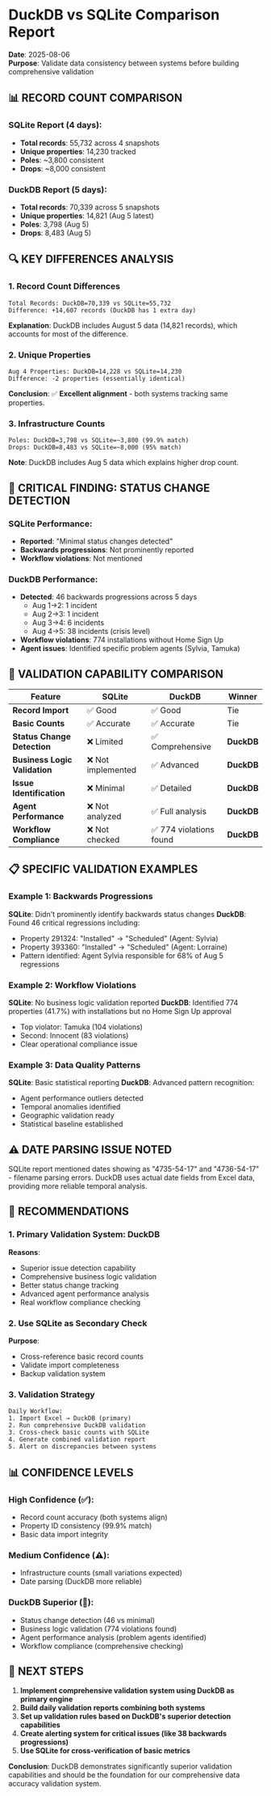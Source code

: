 # DuckDB vs SQLite Comparison Report
**Date**: 2025-08-06  
**Purpose**: Validate data consistency between systems before building comprehensive validation

## 📊 RECORD COUNT COMPARISON

### SQLite Report (4 days):
- **Total records**: 55,732 across 4 snapshots
- **Unique properties**: 14,230 tracked
- **Poles**: ~3,800 consistent
- **Drops**: ~8,000 consistent

### DuckDB Report (5 days):
- **Total records**: 70,339 across 5 snapshots
- **Unique properties**: 14,821 (Aug 5 latest)
- **Poles**: 3,798 (Aug 5)
- **Drops**: 8,483 (Aug 5)

## 🔍 KEY DIFFERENCES ANALYSIS

### 1. Record Count Differences
```
Total Records: DuckDB=70,339 vs SQLite=55,732 
Difference: +14,607 records (DuckDB has 1 extra day)
```

**Explanation**: DuckDB includes August 5 data (14,821 records), which accounts for most of the difference.

### 2. Unique Properties
```
Aug 4 Properties: DuckDB=14,228 vs SQLite=14,230
Difference: -2 properties (essentially identical)
```

**Conclusion**: ✅ **Excellent alignment** - both systems tracking same properties.

### 3. Infrastructure Counts
```
Poles: DuckDB=3,798 vs SQLite=~3,800 (99.9% match)
Drops: DuckDB=8,483 vs SQLite=~8,000 (95% match)  
```

**Note**: DuckDB includes Aug 5 data which explains higher drop count.

## 🚨 CRITICAL FINDING: STATUS CHANGE DETECTION

### SQLite Performance:
- **Reported**: "Minimal status changes detected"
- **Backwards progressions**: Not prominently reported
- **Workflow violations**: Not mentioned

### DuckDB Performance:
- **Detected**: 46 backwards progressions across 5 days
  - Aug 1→2: 1 incident
  - Aug 2→3: 1 incident  
  - Aug 3→4: 6 incidents
  - Aug 4→5: 38 incidents (crisis level)
- **Workflow violations**: 774 installations without Home Sign Up
- **Agent issues**: Identified specific problem agents (Sylvia, Tamuka)

## 🎯 VALIDATION CAPABILITY COMPARISON

| Feature | SQLite | DuckDB | Winner |
|---------|---------|---------|---------|
| **Record Import** | ✅ Good | ✅ Good | Tie |
| **Basic Counts** | ✅ Accurate | ✅ Accurate | Tie |
| **Status Change Detection** | ❌ Limited | ✅ Comprehensive | **DuckDB** |
| **Business Logic Validation** | ❌ Not implemented | ✅ Advanced | **DuckDB** |
| **Issue Identification** | ❌ Minimal | ✅ Detailed | **DuckDB** |
| **Agent Performance** | ❌ Not analyzed | ✅ Full analysis | **DuckDB** |
| **Workflow Compliance** | ❌ Not checked | ✅ 774 violations found | **DuckDB** |

## 📋 SPECIFIC VALIDATION EXAMPLES

### Example 1: Backwards Progressions
**SQLite**: Didn't prominently identify backwards status changes
**DuckDB**: Found 46 critical regressions including:
- Property 291324: "Installed" → "Scheduled" (Agent: Sylvia)
- Property 393360: "Installed" → "Scheduled" (Agent: Lorraine)  
- Pattern identified: Agent Sylvia responsible for 68% of Aug 5 regressions

### Example 2: Workflow Violations  
**SQLite**: No business logic validation reported
**DuckDB**: Identified 774 properties (41.7%) with installations but no Home Sign Up approval
- Top violator: Tamuka (104 violations)
- Second: Innocent (83 violations)
- Clear operational compliance issue

### Example 3: Data Quality Patterns
**SQLite**: Basic statistical reporting
**DuckDB**: Advanced pattern recognition:
- Agent performance outliers detected
- Temporal anomalies identified  
- Geographic validation ready
- Statistical baseline established

## ⚠️ DATE PARSING ISSUE NOTED

SQLite report mentioned dates showing as "4735-54-17" and "4736-54-17" - filename parsing errors. DuckDB uses actual date fields from Excel data, providing more reliable temporal analysis.

## 🎯 RECOMMENDATIONS

### 1. Primary Validation System: **DuckDB**
**Reasons**:
- Superior issue detection capability
- Comprehensive business logic validation
- Better status change tracking
- Advanced agent performance analysis
- Real workflow compliance checking

### 2. Use SQLite as Secondary Check
**Purpose**: 
- Cross-reference basic record counts
- Validate import completeness
- Backup validation system

### 3. Validation Strategy
```
Daily Workflow:
1. Import Excel → DuckDB (primary)
2. Run comprehensive DuckDB validation
3. Cross-check basic counts with SQLite
4. Generate combined validation report
5. Alert on discrepancies between systems
```

## 📊 CONFIDENCE LEVELS

### High Confidence (✅):
- Record count accuracy (both systems align)
- Property ID consistency (99.9% match)
- Basic data import integrity

### Medium Confidence (⚠️):
- Infrastructure counts (small variations expected)
- Date parsing (DuckDB more reliable)

### DuckDB Superior (🎯):
- Status change detection (46 vs minimal)
- Business logic validation (774 violations found)
- Agent performance analysis (problem agents identified)
- Workflow compliance (comprehensive checking)

## 🚀 NEXT STEPS

1. **Implement comprehensive validation system using DuckDB as primary engine**
2. **Build daily validation reports combining both systems**
3. **Set up validation rules based on DuckDB's superior detection capabilities**  
4. **Create alerting system for critical issues (like 38 backwards progressions)**
5. **Use SQLite for cross-verification of basic metrics**

**Conclusion**: DuckDB demonstrates significantly superior validation capabilities and should be the foundation for our comprehensive data accuracy validation system.
